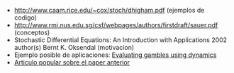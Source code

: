 * http://www.caam.rice.edu/~cox/stoch/dhigham.pdf (ejemplos de codigo)
* http://www.rmi.nus.edu.sg/csf/webpages/authors/firstdraft/sauer.pdf (conceptos)
* Stochastic Differential Equations: An Introduction with Applications 2002 author(s)  Bernt K. Oksendal (motivacion)
* Ejemplo posible de aplicaciones:  [Evaluating gambles using dynamics](http://arxiv.org/abs/1405.0585)
* [Articulo popular sobre el paper anterior](http://phys.org/news/2016-02-exploring-gambles-reveals-foundational-difficulty.html)
